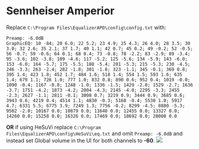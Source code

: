 # Sennheiser Amperior
Replace `C:\Program Files\EqualizerAPO\config\config.txt` with:
```
Preamp: -6.0dB
GraphicEQ: 10 -84; 20 6.0; 22 5.2; 23 4.9; 25 4.3; 26 4.0; 28 3.5; 30 3.0; 32 2.6; 35 2.1; 37 1.7; 40 1.1; 42 0.7; 45 0.2; 49 -0.2; 52 -0.5; 56 -0.7; 59 -0.6; 64 0.1; 68 0.4; 73 -0.8; 78 -2.2; 83 -2.9; 89 -3.4; 95 -3.6; 102 -3.8; 109 -4.6; 117 -5.2; 125 -5.6; 134 -5.9; 143 -6.0; 153 -6.0; 164 -5.7; 175 -5.5; 188 -5.4; 201 -5.3; 215 -5.3; 230 -4.5; 246 -3.3; 263 -2.4; 282 -1.8; 301 -1.8; 323 -1.1; 345 -0.1; 369 0.8; 395 1.4; 423 1.8; 452 1.7; 484 1.6; 518 1.4; 554 1.5; 593 1.6; 635 1.4; 679 1.1; 726 1.0; 777 1.0; 832 0.8; 890 0.6; 952 0.4; 1019 -0.0; 1090 -0.4; 1167 -0.8; 1248 -1.0; 1336 -1.5; 1429 -2.0; 1529 -2.7; 1636 -3.7; 1751 -4.2; 1873 -4.2; 2004 -4.3; 2145 -4.0; 2295 -3.3; 2455 -2.3; 2627 -1.1; 2811 -0.1; 3008 0.7; 3219 0.9; 3444 0.9; 3685 0.6; 3943 0.6; 4219 0.4; 4514 1.1; 4830 -0.3; 5168 -0.4; 5530 1.0; 5917 4.7; 6331 5.5; 6775 3.9; 7249 1.3; 7756 -0.2; 8299 -4.5; 8880 -5.3; 9502 -2.0; 10167 0.0; 10879 0.0; 11640 0.0; 12455 0.0; 13327 0.0; 14260 0.0; 15258 0.0; 16326 0.0; 17469 0.0; 18692 0.0; 20000 0.0
```
**OR** if using HeSuVi replace `C:\Program Files\EqualizerAPO\config\HeSuVi\eq.txt` and omit `Preamp: -6.0dB` and instead set Global volume in the UI for both channels to **-60**.
![](https://raw.githubusercontent.com/jaakkopasanen/AutoEq/master/results/SBAF-Serious/headphoncecom/onear/Sennheiser%20Amperior/Sennheiser%20Amperior.png)